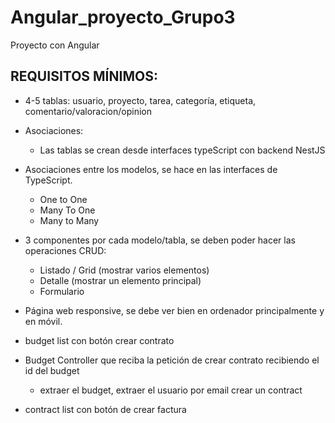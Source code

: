 # Angular_proyecto_Grupo3
Proyecto con Angular
## REQUISITOS MÍNIMOS:

* 4-5 tablas: usuario, proyecto, tarea, categoría, etiqueta, comentario/valoracion/opinion
* Asociaciones:
    * Las tablas se crean desde interfaces typeScript con backend NestJS

* Asociaciones entre los modelos, se hace en las interfaces de TypeScript.
    * One to One
    * Many To One
    * Many to Many

* 3 componentes por cada modelo/tabla, se deben poder hacer las operaciones CRUD:
    * Listado / Grid (mostrar varios elementos)
    * Detalle (mostrar un elemento principal)
    * Formulario

* Página web responsive, se debe ver bien en ordenador principalmente y en móvil.

* budget list  con botón crear contrato
* Budget Controller que reciba la petición de crear contrato recibiendo el id del budget
    * extraer el budget, extraer el usuario por email crear un contract

* contract list con botón de crear factura
 